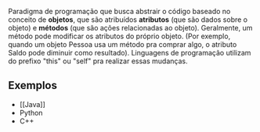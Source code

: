 Paradigma de programação que busca abstrair o código baseado no conceito de **objetos**, que são atribuídos **atributos** (que são dados sobre o objeto) e **métodos** (que são ações relacionadas ao objeto).
Geralmente, um método pode modificar os atributos do próprio objeto. (Por exemplo, quando um objeto Pessoa usa um método pra comprar algo, o atributo Saldo pode diminuir como resultado).
	Linguagens de programação utilizam do prefixo "this" ou "self" pra realizar essas mudanças.
## Exemplos
- [[Java]]
- Python
- C++